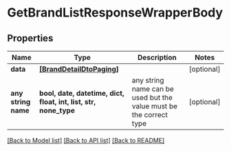 # GetBrandListResponseWrapperBody


## Properties
Name | Type | Description | Notes
------------ | ------------- | ------------- | -------------
**data** | [**[BrandDetailDtoPaging]**](BrandDetailDtoPaging.md) |  | [optional] 
**any string name** | **bool, date, datetime, dict, float, int, list, str, none_type** | any string name can be used but the value must be the correct type | [optional]

[[Back to Model list]](../README.md#documentation-for-models) [[Back to API list]](../README.md#documentation-for-api-endpoints) [[Back to README]](../README.md)


